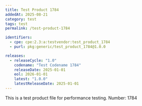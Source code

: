 ```yaml
---
title: Test Product 1784
addedAt: 2025-08-21
category: test
tags: test
permalink: /test-product-1784

identifiers:
  - cpe: cpe:2.3:a:testvendor:test_product_1784
  - purl: pkg:generic/test_product_1784@1.0.0

releases:
  - releaseCycle: "1.0"
    codename: "Test Codename 1784"
    releaseDate: 2025-01-01
    eol: 2026-01-01
    latest: "1.0.0"
    latestReleaseDate: 2025-01-01
---
```


This is a test product file for performance testing. Number: 1784
